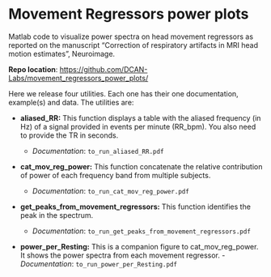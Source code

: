 # Movement Regressors power plots

Matlab code to visualize power spectra on head movement regressors as reported on the manuscript “Correction of respiratory artifacts in MRI head motion estimates”, Neuroimage.

**Repo location**: https://github.com/DCAN-Labs/movement_regressors_power_plots/

Here we release four utilities. Each one has their one documentation, example(s) and data. The utilities are:

- **aliased_RR:** This function displays a table with the aliased frequency (in Hz) of a signal provided in events per minute (RR_bpm). You also need to provide the TR in seconds.
  - *Documentation*: `to_run_aliased_RR.pdf`

- **cat_mov_reg_power:** This function concatenate the relative contribution of power of each frequency band from multiple subjects.
  - *Documentation*: `to_run_cat_mov_reg_power.pdf`

- **get_peaks_from_movement_regressors:** This function identifies the peak in the spectrum.
    - *Documentation*: `to_run_get_peaks_from_movement_regressors.pdf`

- **power_per_Resting:** This is a companion figure to cat_mov_reg_power. It shows the power spectra from each movement regressor.
      - *Documentation*: `to_run_power_per_Resting.pdf`
